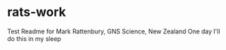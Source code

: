 # rats-work
Test Readme for Mark Rattenbury, GNS Science, New Zealand
One day I'll do this in my sleep
